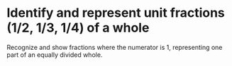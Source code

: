 # Identify and represent unit fractions (1/2, 1/3, 1/4) of a whole

Recognize and show fractions where the numerator is 1, representing one part of an equally divided whole.
